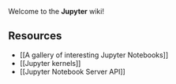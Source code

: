 Welcome to the **Jupyter** wiki!

## Resources

* [[A gallery of interesting Jupyter Notebooks]]
* [[Jupyter kernels]]
* [[Jupyter Notebook Server API]]
